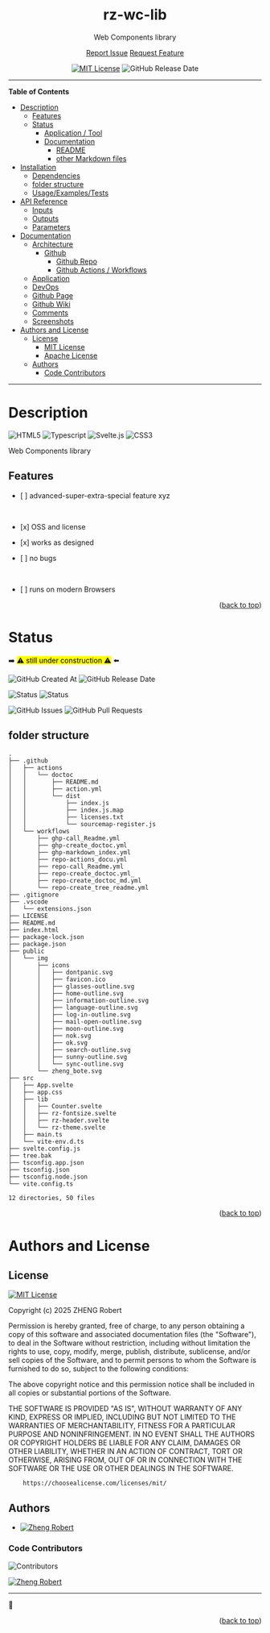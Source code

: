<div id="top" align="center">
<h1>rz-wc-lib</h1>

<p>Web Components library</p>

[Report Issue](https://github.com/Zheng-Bote/rz_wc-lib/issues) [Request Feature](https://github.com/Zheng-Bote/rz_wc-lib/pulls)

[![MIT License](https://img.shields.io/badge/License-MIT-green.svg)](https://choosealicense.com/licenses/mit/)
![GitHub Release Date](https://img.shields.io/github/release-date/Zheng-Bote/rz_wc-lib)

</div>

<hr>

<!-- START doctoc generated TOC please keep comment here to allow auto update -->
<!-- DON'T EDIT THIS SECTION, INSTEAD RE-RUN doctoc TO UPDATE -->

**Table of Contents**

- [Description](#description)
  - [Features](#features)
  - [Status](#status)
    - [Application / Tool](#application--tool)
    - [Documentation](#documentation)
      - [README](#readme)
      - [other Markdown files](#other-markdown-files)
- [Installation](#installation)
  - [Dependencies](#dependencies)
  - [folder structure](#folder-structure)
  - [Usage/Examples/Tests](#usageexamplestests)
- [API Reference](#api-reference)
  - [Inputs](#inputs)
  - [Outputs](#outputs)
  - [Parameters](#parameters)
- [Documentation](#documentation-1)
  - [Architecture](#architecture)
    - [Github](#github)
      - [Github Repo](#github-repo)
      - [Github Actions / Workflows](#github-actions--workflows)
  - [Application](#application)
  - [DevOps](#devops)
  - [Github Page](#github-page)
  - [Github Wiki](#github-wiki)
  - [Comments](#comments)
  - [Screenshots](#screenshots)
- [Authors and License](#authors-and-license)
  - [License](#license)
    - [MIT License](#mit-license)
    - [Apache License](#apache-license)
  - [Authors](#authors)
    - [Code Contributors](#code-contributors)

<!-- END doctoc generated TOC please keep comment here to allow auto update -->

<hr>

# Description

![HTML5](https://img.shields.io/badge/HTML-5+-E34F26?logo=html5)
![Typescript](https://img.shields.io/badge/TypeScript-5+-3178C6?logo=typescript)
![Svelte.js](https://img.shields.io/badge/Svelte-324FFF?logo=svelte)
![CSS3](https://img.shields.io/badge/CSS3-663399?logo=css3)

Web Components library

## Features

- \[ ] advanced-super-extra-special feature xyz

  <br>

- \[x] OSS and license
- \[x] works as designed
- \[ ] no bugs

<br>

- \[ ] runs on modern Browsers

<p align="right">(<a href="#top">back to top</a>)</p>

# Status

:arrow_right: <mark>:warning: still under construction :warning:</mark> :arrow_left:

![GitHub Created At](https://img.shields.io/github/created-at/Zheng-Bote/rz_wc-lib)
![GitHub Release Date](https://img.shields.io/github/release-date/Zheng-Bote/rz_wc-lib)

![Status](https://img.shields.io/badge/Status-under_construction-red)
![Status](https://img.shields.io/badge/Status-works_as_designed-green)

![GitHub Issues](https://img.shields.io/github/issues/Zheng-Bote/rz_wc-lib)
![GitHub Pull Requests](https://img.shields.io/github/issues-pr/Zheng-Bote/rz_wc-lib)

## folder structure

<!-- readme-tree start -->
```
.
├── .github
│   ├── actions
│   │   └── doctoc
│   │       ├── README.md
│   │       ├── action.yml
│   │       └── dist
│   │           ├── index.js
│   │           ├── index.js.map
│   │           ├── licenses.txt
│   │           └── sourcemap-register.js
│   └── workflows
│       ├── ghp-call_Readme.yml
│       ├── ghp-create_doctoc.yml
│       ├── ghp-markdown_index.yml
│       ├── repo-actions_docu.yml
│       ├── repo-call_Readme.yml
│       ├── repo-create_doctoc.yml_
│       ├── repo-create_doctoc_md.yml
│       └── repo-create_tree_readme.yml
├── .gitignore
├── .vscode
│   └── extensions.json
├── LICENSE
├── README.md
├── index.html
├── package-lock.json
├── package.json
├── public
│   └── img
│       ├── icons
│       │   ├── dontpanic.svg
│       │   ├── favicon.ico
│       │   ├── glasses-outline.svg
│       │   ├── home-outline.svg
│       │   ├── information-outline.svg
│       │   ├── language-outline.svg
│       │   ├── log-in-outline.svg
│       │   ├── mail-open-outline.svg
│       │   ├── moon-outline.svg
│       │   ├── nok.svg
│       │   ├── ok.svg
│       │   ├── search-outline.svg
│       │   ├── sunny-outline.svg
│       │   └── sync-outline.svg
│       └── zheng_bote.svg
├── src
│   ├── App.svelte
│   ├── app.css
│   ├── lib
│   │   ├── Counter.svelte
│   │   ├── rz-fontsize.svelte
│   │   ├── rz-header.svelte
│   │   └── rz-theme.svelte
│   ├── main.ts
│   └── vite-env.d.ts
├── svelte.config.js
├── tree.bak
├── tsconfig.app.json
├── tsconfig.json
├── tsconfig.node.json
└── vite.config.ts

12 directories, 50 files
```
<!-- readme-tree end -->

<p align="right">(<a href="#top">back to top</a>)</p>

# Authors and License

## License

[![MIT License](https://img.shields.io/badge/License-MIT-green.svg)](https://choosealicense.com/licenses/mit/)

Copyright (c) 2025 ZHENG Robert

Permission is hereby granted, free of charge, to any person obtaining a copy
of this software and associated documentation files (the "Software"), to deal
in the Software without restriction, including without limitation the rights
to use, copy, modify, merge, publish, distribute, sublicense, and/or sell
copies of the Software, and to permit persons to whom the Software is
furnished to do so, subject to the following conditions:

The above copyright notice and this permission notice shall be included in all
copies or substantial portions of the Software.

THE SOFTWARE IS PROVIDED "AS IS", WITHOUT WARRANTY OF ANY KIND, EXPRESS OR
IMPLIED, INCLUDING BUT NOT LIMITED TO THE WARRANTIES OF MERCHANTABILITY,
FITNESS FOR A PARTICULAR PURPOSE AND NONINFRINGEMENT. IN NO EVENT SHALL THE
AUTHORS OR COPYRIGHT HOLDERS BE LIABLE FOR ANY CLAIM, DAMAGES OR OTHER
LIABILITY, WHETHER IN AN ACTION OF CONTRACT, TORT OR OTHERWISE, ARISING FROM,
OUT OF OR IN CONNECTION WITH THE SOFTWARE OR THE USE OR OTHER DEALINGS IN THE
SOFTWARE.

        https://choosealicense.com/licenses/mit/

## Authors

- [![Zheng Robert](https://img.shields.io/badge/Github-Zheng_Robert-black?logo=github)](https://www.github.com/Zheng-Bote)

### Code Contributors

![Contributors](https://img.shields.io/github/contributors/Zheng-Bote/rz_wc-lib?color=dark-green)

[![Zheng Robert](https://img.shields.io/badge/Github-Zheng_Robert-black?logo=github)](https://www.github.com/Zheng-Bote)

<hr>

:vulcan_salute:

<p align="right">(<a href="#top">back to top</a>)</p>
